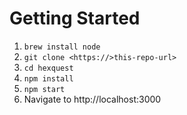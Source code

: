 # Getting Started
1. `brew install node`
2. `git clone <https://>this-repo-url>`
3. `cd hexquest`
4. `npm install`
5. `npm start`
6. Navigate to http://localhost:3000
